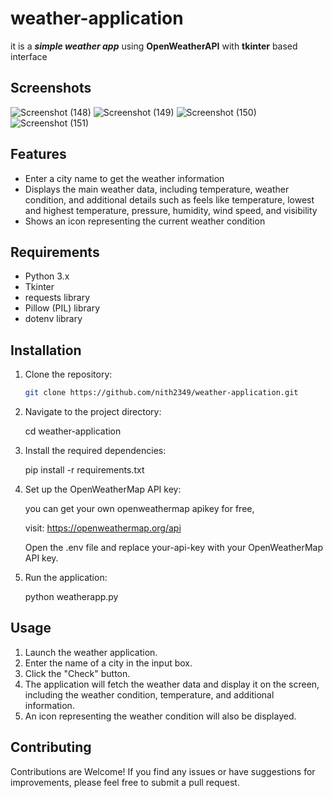 # weather-application
it is a ***simple weather app*** using **OpenWeatherAPI** with **tkinter** based interface 

## Screenshots

![Screenshot (148)](https://github.com/nith2349/weather-application/assets/76637901/79f38239-d987-41e3-a7ca-c56980a29cc4)
![Screenshot (149)](https://github.com/nith2349/weather-application/assets/76637901/f7885690-7408-4233-b6f7-6488eafd0f1a)
![Screenshot (150)](https://github.com/nith2349/weather-application/assets/76637901/f17c8c1a-2540-4a24-8ca2-ce4df63b8d3a)
![Screenshot (151)](https://github.com/nith2349/weather-application/assets/76637901/80d0c9da-2484-4a4d-bbd4-f691c8184934)


## Features

- Enter a city name to get the weather information
- Displays the main weather data, including temperature, weather condition, and additional details such as feels like temperature, lowest and highest temperature, pressure, humidity, wind speed, and visibility
- Shows an icon representing the current weather condition

## Requirements

- Python 3.x
- Tkinter
- requests library
- Pillow (PIL) library
- dotenv library

## Installation

1. Clone the repository:

   ```bash
   git clone https://github.com/nith2349/weather-application.git
   
2. Navigate to the project directory:

   cd weather-application

3. Install the required dependencies:

   pip install -r requirements.txt
   
4. Set up the OpenWeatherMap API key:

    you can get your own openweathermap apikey for free,
    
    visit: https://openweathermap.org/api

    Open the .env file and replace your-api-key with your OpenWeatherMap API key.

5. Run the application:

    python weatherapp.py

## Usage

1. Launch the weather application.
2. Enter the name of a city in the input box.
3. Click the "Check" button.
4. The application will fetch the weather data and display it on the screen, including the weather condition, temperature, and additional information.
5. An icon representing the weather condition will also be displayed.


## Contributing

Contributions are Welcome! If you find any issues or have suggestions for improvements, please feel free to submit a pull request.
